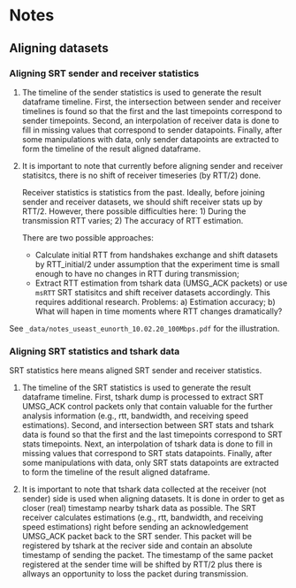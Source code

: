 # Notes

## Aligning datasets

### Aligning SRT sender and receiver statistics

1. The timeline of the sender statistics is used to generate the result dataframe timeline. First, the intersection between sender and receiver timelines is found so that the first and the last timepoints correspond to sender timepoints. Second, an interpolation of receiver data is done to fill in missing values that correspond to sender datapoints. Finally, after some manipulations with data, only sender datapoints are extracted to form the timeline of the result aligned dataframe.

2. It is important to note that currently before aligning sender and receiver statisitcs, there is no shift of receiver timeseries (by RTT/2) done. 

    Receiver statistics is statistics from the past. Ideally, before joining sender and receiver datasets, we should shift receiver stats up by RTT/2. However, there possible difficulties here: 1) During the transmission RTT varies; 2) The accuracy of RTT estimation.
    
    There are two possible approaches:
    * Calculate initial RTT from handshakes exchange and shift datasets by RTT_initial/2 under assumption that the experiment time is small enough to have no changes in RTT during transmission;
    * Extract RTT estimation from tshark data (UMSG_ACK packets) or use `msRTT` SRT statisitcs and shift receiver datasets accordingly. This requires additional research. Problems: a) Estimation accuracy; b) What will hapen in time moments where RTT changes dramatically?

See `_data/notes_useast_eunorth_10.02.20_100Mbps.pdf` for the illustration.

### Aligning SRT statistics and tshark data

SRT statistics here means aligned SRT sender and receiver statistics.

1. The timeline of the SRT statistics is used to generate the result dataframe timeline. First, tshark dump is processed to extract SRT UMSG_ACK control packets only that contain valuable for the further analysis information (e.g., rtt, bandwidth, and receiving speed estimations). Second, and intersection between SRT stats and tshark data is found so that the first and the last timepoints correspond to SRT stats timepoints. Next, an interpolation of tshark data is done to fill in missing values that correspond to SRT stats datapoints. Finally, after some manipulations with data, only SRT stats datapoints are extracted to form the timeline of the result aligned dataframe.

2. It is important to note that tshark data collected at the receiver (not sender) side is used when aligning datasets. It is done in order to get as closer (real) timestamp nearby tshark data as possible. The SRT receiver calculates estimations (e.g., rtt, bandwidth, and receiving speed estimations) right before sending an acknowledgement UMSG_ACK packet back to the SRT sender. This packet will be registered by tshark at the reciver side and contain an absolute timestamp of sending the packet. The timestamp of the same packet registered at the sender time will be shifted by RTT/2 plus there is allways an opportunity to loss the packet during transmission.